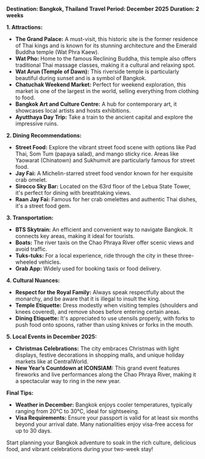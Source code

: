 **Destination: Bangkok, Thailand**
**Travel Period: December 2025**
**Duration: 2 weeks**

**1. Attractions:**
   - **The Grand Palace:** A must-visit, this historic site is the former residence of Thai kings and is known for its stunning architecture and the Emerald Buddha temple (Wat Phra Kaew).
   - **Wat Pho:** Home to the famous Reclining Buddha, this temple also offers traditional Thai massage classes, making it a cultural and relaxing spot.
   - **Wat Arun (Temple of Dawn):** This riverside temple is particularly beautiful during sunset and is a symbol of Bangkok.
   - **Chatuchak Weekend Market:** Perfect for weekend exploration, this market is one of the largest in the world, selling everything from clothing to food.
   - **Bangkok Art and Culture Centre:** A hub for contemporary art, it showcases local artists and hosts exhibitions.
   - **Ayutthaya Day Trip:** Take a train to the ancient capital and explore the impressive ruins.

**2. Dining Recommendations:**
   - **Street Food:** Explore the vibrant street food scene with options like Pad Thai, Som Tum (papaya salad), and mango sticky rice. Areas like Yaowarat (Chinatown) and Sukhumvit are particularly famous for street food.
   - **Jay Fai:** A Michelin-starred street food vendor known for her exquisite crab omelet.
   - **Sirocco Sky Bar:** Located on the 63rd floor of the Lebua State Tower, it's perfect for dining with breathtaking views.
   - **Raan Jay Fai:** Famous for her crab omelettes and authentic Thai dishes, it's a street food gem.

**3. Transportation:**
   - **BTS Skytrain:** An efficient and convenient way to navigate Bangkok. It connects key areas, making it ideal for tourists.
   - **Boats:** The river taxis on the Chao Phraya River offer scenic views and avoid traffic.
   - **Tuks-tuks:** For a local experience, ride through the city in these three-wheeled vehicles.
   - **Grab App:** Widely used for booking taxis or food delivery.

**4. Cultural Nuances:**
   - **Respect for the Royal Family:** Always speak respectfully about the monarchy, and be aware that it is illegal to insult the king.
   - **Temple Etiquette:** Dress modestly when visiting temples (shoulders and knees covered), and remove shoes before entering certain areas.
   - **Dining Etiquette:** It's appreciated to use utensils properly, with forks to push food onto spoons, rather than using knives or forks in the mouth.

**5. Local Events in December 2025:**
   - **Christmas Celebrations:** The city embraces Christmas with light displays, festive decorations in shopping malls, and unique holiday markets like at CentralWorld.
   - **New Year’s Countdown at ICONSIAM:** This grand event features fireworks and live performances along the Chao Phraya River, making it a spectacular way to ring in the new year.

**Final Tips:**
   - **Weather in December:** Bangkok enjoys cooler temperatures, typically ranging from 20°C to 30°C, ideal for sightseeing.
   - **Visa Requirements:** Ensure your passport is valid for at least six months beyond your arrival date. Many nationalities enjoy visa-free access for up to 30 days.

Start planning your Bangkok adventure to soak in the rich culture, delicious food, and vibrant celebrations during your two-week stay!